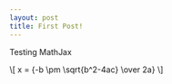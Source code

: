 ```yaml
---
layout: post
title: First Post!
---
```


Testing MathJax

\\[ x = {-b \pm \sqrt{b^2-4ac} \over 2a} \\]
